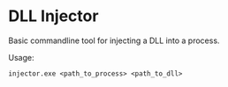# DLL Injector


Basic commandline tool for injecting a DLL into a process.


Usage:

```
injector.exe <path_to_process> <path_to_dll>
```